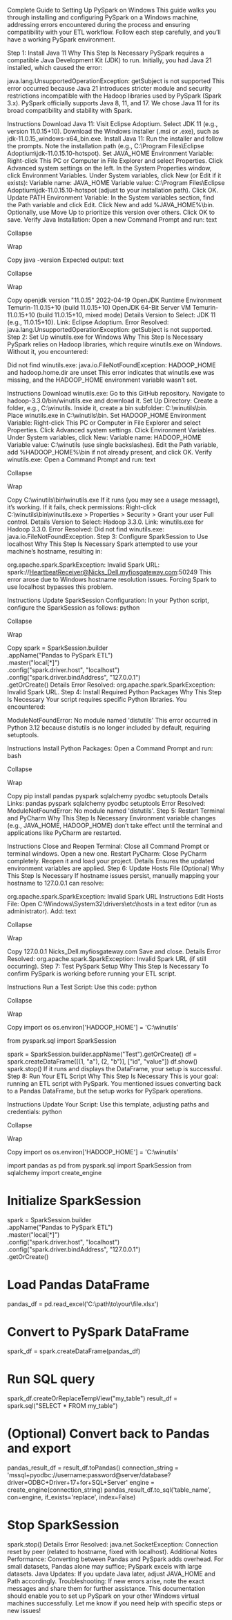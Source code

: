 Complete Guide to Setting Up PySpark on Windows
This guide walks you through installing and configuring PySpark on a Windows machine, addressing errors encountered during the process and ensuring compatibility with your ETL workflow. Follow each step carefully, and you’ll have a working PySpark environment.

Step 1: Install Java 11
Why This Step Is Necessary
PySpark requires a compatible Java Development Kit (JDK) to run. Initially, you had Java 21 installed, which caused the error:

java.lang.UnsupportedOperationException: getSubject is not supported
This error occurred because Java 21 introduces stricter module and security restrictions incompatible with the Hadoop libraries used by PySpark (Spark 3.x). PySpark officially supports Java 8, 11, and 17. We chose Java 11 for its broad compatibility and stability with Spark.

Instructions
Download Java 11:
Visit Eclipse Adoptium.
Select JDK 11 (e.g., version 11.0.15+10).
Download the Windows installer (.msi or .exe), such as jdk-11.0.15_windows-x64_bin.exe.
Install Java 11:
Run the installer and follow the prompts.
Note the installation path (e.g., C:\Program Files\Eclipse Adoptium\jdk-11.0.15.10-hotspot).
Set JAVA_HOME Environment Variable:
Right-click This PC or Computer in File Explorer and select Properties.
Click Advanced system settings on the left.
In the System Properties window, click Environment Variables.
Under System variables, click New (or Edit if it exists):
Variable name: JAVA_HOME
Variable value: C:\Program Files\Eclipse Adoptium\jdk-11.0.15.10-hotspot (adjust to your installation path).
Click OK.
Update PATH Environment Variable:
In the System variables section, find the Path variable and click Edit.
Click New and add %JAVA_HOME%\bin.
Optionally, use Move Up to prioritize this version over others.
Click OK to save.
Verify Java Installation:
Open a new Command Prompt and run:
text

Collapse

Wrap

Copy
java -version
Expected output:
text

Collapse

Wrap

Copy
openjdk version "11.0.15" 2022-04-19
OpenJDK Runtime Environment Temurin-11.0.15+10 (build 11.0.15+10)
OpenJDK 64-Bit Server VM Temurin-11.0.15+10 (build 11.0.15+10, mixed mode)
Details
Version to Select: JDK 11 (e.g., 11.0.15+10).
Link: Eclipse Adoptium.
Error Resolved: java.lang.UnsupportedOperationException: getSubject is not supported.
Step 2: Set Up winutils.exe for Windows
Why This Step Is Necessary
PySpark relies on Hadoop libraries, which require winutils.exe on Windows. Without it, you encountered:

Did not find winutils.exe: java.io.FileNotFoundException: HADOOP_HOME and hadoop.home.dir are unset
This error indicates that winutils.exe was missing, and the HADOOP_HOME environment variable wasn’t set.

Instructions
Download winutils.exe:
Go to this GitHub repository.
Navigate to hadoop-3.3.0/bin/winutils.exe and download it.
Set Up Directory:
Create a folder, e.g., C:\winutils.
Inside it, create a bin subfolder: C:\winutils\bin.
Place winutils.exe in C:\winutils\bin.
Set HADOOP_HOME Environment Variable:
Right-click This PC or Computer in File Explorer and select Properties.
Click Advanced system settings.
Click Environment Variables.
Under System variables, click New:
Variable name: HADOOP_HOME
Variable value: C:\winutils (use single backslashes).
Edit the Path variable, add %HADOOP_HOME%\bin if not already present, and click OK.
Verify winutils.exe:
Open a Command Prompt and run:
text

Collapse

Wrap

Copy
C:\winutils\bin\winutils.exe
If it runs (you may see a usage message), it’s working. If it fails, check permissions:
Right-click C:\winutils\bin\winutils.exe > Properties > Security > Grant your user Full control.
Details
Version to Select: Hadoop 3.3.0.
Link: winutils.exe for Hadoop 3.3.0.
Error Resolved: Did not find winutils.exe: java.io.FileNotFoundException.
Step 3: Configure SparkSession to Use localhost
Why This Step Is Necessary
Spark attempted to use your machine’s hostname, resulting in:

org.apache.spark.SparkException: Invalid Spark URL: spark://HeartbeatReceiver@Nicks_Dell.myfiosgateway.com:50249
This error arose due to Windows hostname resolution issues. Forcing Spark to use localhost bypasses this problem.

Instructions
Update SparkSession Configuration:
In your Python script, configure the SparkSession as follows:
python

Collapse

Wrap

Copy
spark = SparkSession.builder \
    .appName("Pandas to PySpark ETL") \
    .master("local[*]") \
    .config("spark.driver.host", "localhost") \
    .config("spark.driver.bindAddress", "127.0.0.1") \
    .getOrCreate()
Details
Error Resolved: org.apache.spark.SparkException: Invalid Spark URL.
Step 4: Install Required Python Packages
Why This Step Is Necessary
Your script requires specific Python libraries. You encountered:

ModuleNotFoundError: No module named 'distutils'
This error occurred in Python 3.12 because distutils is no longer included by default, requiring setuptools.

Instructions
Install Python Packages:
Open a Command Prompt and run:
bash

Collapse

Wrap

Copy
pip install pandas pyspark sqlalchemy pyodbc setuptools
Details
Links:
pandas
pyspark
sqlalchemy
pyodbc
setuptools
Error Resolved: ModuleNotFoundError: No module named 'distutils'.
Step 5: Restart Terminal and PyCharm
Why This Step Is Necessary
Environment variable changes (e.g., JAVA_HOME, HADOOP_HOME) don’t take effect until the terminal and applications like PyCharm are restarted.

Instructions
Close and Reopen Terminal:
Close all Command Prompt or terminal windows.
Open a new one.
Restart PyCharm:
Close PyCharm completely.
Reopen it and load your project.
Details
Ensures the updated environment variables are applied.
Step 6: Update Hosts File (Optional)
Why This Step Is Necessary
If hostname issues persist, manually mapping your hostname to 127.0.0.1 can resolve:

org.apache.spark.SparkException: Invalid Spark URL
Instructions
Edit Hosts File:
Open C:\Windows\System32\drivers\etc\hosts in a text editor (run as administrator).
Add:
text

Collapse

Wrap

Copy
127.0.0.1 Nicks_Dell.myfiosgateway.com
Save and close.
Details
Error Resolved: org.apache.spark.SparkException: Invalid Spark URL (if still occurring).
Step 7: Test PySpark Setup
Why This Step Is Necessary
To confirm PySpark is working before running your ETL script.

Instructions
Run a Test Script:
Use this code:
python

Collapse

Wrap

Copy
import os
os.environ['HADOOP_HOME'] = 'C:\\winutils'

from pyspark.sql import SparkSession

spark = SparkSession.builder.appName("Test").getOrCreate()
df = spark.createDataFrame([(1, "a"), (2, "b")], ["id", "value"])
df.show()
spark.stop()
If it runs and displays the DataFrame, your setup is successful.
Step 8: Run Your ETL Script
Why This Step Is Necessary
This is your goal: running an ETL script with PySpark. You mentioned issues converting back to a Pandas DataFrame, but the setup works for PySpark operations.

Instructions
Update Your Script:
Use this template, adjusting paths and credentials:
python

Collapse

Wrap

Copy
import os
os.environ['HADOOP_HOME'] = 'C:\\winutils'

import pandas as pd
from pyspark.sql import SparkSession
from sqlalchemy import create_engine

# Initialize SparkSession
spark = SparkSession.builder \
    .appName("Pandas to PySpark ETL") \
    .master("local[*]") \
    .config("spark.driver.host", "localhost") \
    .config("spark.driver.bindAddress", "127.0.0.1") \
    .getOrCreate()

# Load Pandas DataFrame
pandas_df = pd.read_excel('C:\\path\\to\\your\\file.xlsx')

# Convert to PySpark DataFrame
spark_df = spark.createDataFrame(pandas_df)

# Run SQL query
spark_df.createOrReplaceTempView("my_table")
result_df = spark.sql("SELECT * FROM my_table")

# (Optional) Convert back to Pandas and export
pandas_result_df = result_df.toPandas()
connection_string = 'mssql+pyodbc://username:password@server/database?driver=ODBC+Driver+17+for+SQL+Server'
engine = create_engine(connection_string)
pandas_result_df.to_sql('table_name', con=engine, if_exists='replace', index=False)

# Stop SparkSession
spark.stop()
Details
Error Resolved: java.net.SocketException: Connection reset by peer (related to hostname, fixed with localhost).
Additional Notes
Performance: Converting between Pandas and PySpark adds overhead. For small datasets, Pandas alone may suffice; PySpark excels with large datasets.
Java Updates: If you update Java later, adjust JAVA_HOME and Path accordingly.
Troubleshooting: If new errors arise, note the exact messages and share them for further assistance.
This documentation should enable you to set up PySpark on your other Windows virtual machines successfully. Let me know if you need help with specific steps or new issues!